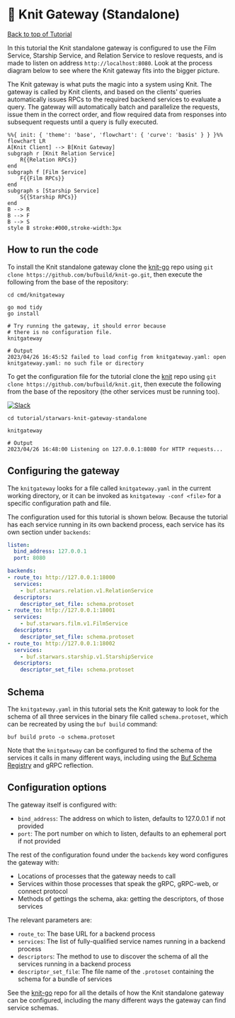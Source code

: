 # 🧶 Knit Gateway (Standalone)

[Back to top of Tutorial]

In this tutorial the Knit standalone gateway is configured to use the Film
Service, Starship Service, and Relation Service to reslove requests, and is
made to listen on address `http://localhost:8080`. Look at the process diagram
below to see where the Knit gateway fits into the bigger picture.

The Knit gateway is what puts the magic into a system using Knit. The gateway is
called by Knit clients, and based on the clients' queries automatically issues
RPCs to the required backend services to evaluate a query. The gateway will
automatically batch and parallelize the requests, issue them in the correct
order, and flow required data from responses into subsequent requests until a
query is fully executed.

```mermaid
%%{ init: { 'theme': 'base', 'flowchart': { 'curve': 'basis' } } }%%
flowchart LR
A[Knit Client] --> B[Knit Gateway]
subgraph r [Knit Relation Service]
    R{{Relation RPCs}}
end
subgraph f [Film Service]
    F{{Film RPCs}}
end
subgraph s [Starship Service]
    S{{Starship RPCs}}
end
B --> R
B --> F
B --> S
style B stroke:#000,stroke-width:3px
```

## How to run the code
To install the Knit standalone gateway clone the [knit-go] repo using
`git clone https://github.com/bufbuild/knit-go.git`, then execute the
following from the base of the repository:

```
cd cmd/knitgateway

go mod tidy
go install

# Try running the gateway, it should error because
# there is no configuration file.
knitgateway

# Output
2023/04/26 16:45:52 failed to load config from knitgateway.yaml: open knitgateway.yaml: no such file or directory
```

To get the configuration file for the tutorial clone the [knit] repo using
`git clone https://github.com/bufbuild/knit.git`, then execute the following
from the base of the repository (the other services must be running too).

[![Slack](https://img.shields.io/badge/if_you_need_help_talk_to_us_in_slack-buf-%23e01563)][badges_slack]
```
cd tutorial/starwars-knit-gateway-standalone

knitgateway

# Output
2023/04/26 16:48:00 Listening on 127.0.0.1:8080 for HTTP requests...
```

## Configuring the gateway
The `knitgateway` looks for a file called `knitgateway.yaml` in the current
working directory, or it can be invoked as `knitgateway -conf <file>` for a
specific configuration path and file.

The configuration used for this tutorial is shown below. Because the tutorial has
each service running in its own backend process, each service has its own section
under `backends`:

```yaml
listen:
  bind_address: 127.0.0.1
  port: 8080

backends:
- route_to: http://127.0.0.1:18000
  services:
    - buf.starwars.relation.v1.RelationService
  descriptors:
    descriptor_set_file: schema.protoset
- route_to: http://127.0.0.1:18001
  services:
    - buf.starwars.film.v1.FilmService
  descriptors:
    descriptor_set_file: schema.protoset
- route_to: http://127.0.0.1:18002
  services:
    - buf.starwars.starship.v1.StarshipService
  descriptors:
    descriptor_set_file: schema.protoset
```

## Schema
The `knitgateway.yaml` in this tutorial sets the Knit gateway to look for the schema
of all three services in the binary file called `schema.protoset`, which can be
recreated by using the `buf build` command:

```
buf build proto -o schema.protoset
```

Note that the `knitgateway` can be configured to find the schema of the services it
calls in many different ways, including using the [Buf Schema Registry] and gRPC
reflection.

## Configuration options
The gateway itself is configured with:

* `bind_address`: The address on which to listen, defaults to 127.0.0.1 if not provided
* `port`: The port number on which to listen, defaults to an ephemeral port if not provided

The rest of the configuration found under the `backends` key word configures
the gateway with:

* Locations of processes that the gateway needs to call
* Services within those processes that speak the gRPC, gRPC-web, or connect protocol
* Methods of gettings the schema, aka: getting the descriptors, of those services

The relevant parameters are:
* `route_to`: The base URL for a backend process
* `services`: The list of fully-qualified service names running in a backend process
* `descriptors`: The method to use to discover the schema of all the services running in a backend process
* `descriptor_set_file`: The file name of the `.protoset` containing the schema for a bundle of services

See the [knit-go] repo for all the details of how the Knit standalone gateway
can be configured, including the many different ways the gateway can find
service schemas.

[Back to top of Tutorial]: /tutorial
[github.com/bufbuild/knit]: https://github.com/bufbuild/knit
[knit]: https://github.com/bufbuild/knit
[knit-go]: https://github.com/bufbuild/knit-go
[descriptor set examples]: https://github.com/bufbuild/knit-go#descriptor-set-examples
[badges_slack]: https://buf.build/links/slack
[file descriptor set]: https://github.com/protocolbuffers/protobuf/blob/v22.0/src/google/protobuf/descriptor.proto#L54-L58
[gRPC server reflection]: https://github.com/grpc/grpc/blob/master/doc/server-reflection.md
[buf schema registry]: https://buf.build/